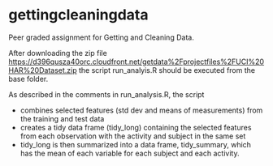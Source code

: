 # gettingcleaningdata

Peer graded assignment for Getting and Cleaning Data.

After downloading the zip file https://d396qusza40orc.cloudfront.net/getdata%2Fprojectfiles%2FUCI%20HAR%20Dataset.zip
the script run_analyis.R should be executed from the base folder.  

As described in the comments in run_analysis.R, the script 
* combines selected features (std dev and means of measurements) from the training and test data
* creates a tidy data frame (tidy_long) containing the selected features from each observation with the activity and subject in the same set
* tidy_long is then summarized into a data frame, tidy_summary, which has the mean of each variable for each subject and each activity. 




